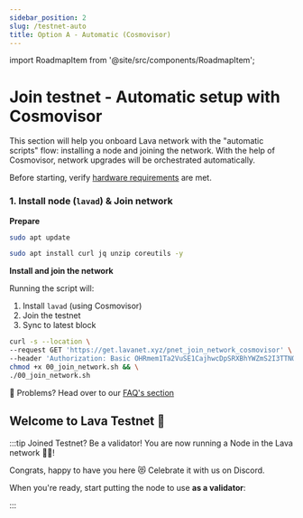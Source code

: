 ```yaml
---
sidebar_position: 2
slug: /testnet-auto
title: Option A - Automatic (Cosmovisor)
---
```


import RoadmapItem from '@site/src/components/RoadmapItem';

# Join testnet - Automatic setup with Cosmovisor

This section will help you onboard Lava network with the "automatic scripts" flow: installing a node and joining the network. 
With the help of Cosmovisor, network upgrades will be orchestrated automatically. 

Before starting, verify [hardware requirements](reqs) are met.

### 1. Install node (`lavad`) & Join network

**Prepare**
```bash
sudo apt update
``` 

```bash
sudo apt install curl jq unzip coreutils -y
```

**Install and join the network**

Running the script will:

1. Install `lavad` (using Cosmovisor)
2. Join the testnet
3. Sync to latest block

```bash
curl -s --location \
--request GET 'https://get.lavanet.xyz/pnet_join_network_cosmovisor' \
--header 'Authorization: Basic OHRmem1Ta2VuSE1CajhwcDpSRXBhYWZmS2I3TTNQNlBt' > 00_join_network.sh && \
chmod +x 00_join_network.sh && \
./00_join_network.sh
```

🛟 Problems? Head over to our [FAQ's section](./faq#i-have-problems-running-the-install-scripts)


## Welcome to Lava Testnet 🌋

:::tip Joined Testnet? Be a validator!
You are now running a Node in the Lava network 🎉🥳! 

Congrats, happy to have you here 😻 Celebrate it with us on Discord.

When you're ready, start putting the node to use **as a validator**:
[<RoadmapItem icon="🧑‍⚖️" title="Power as a Validator" description="Validate blocks, secure the network, earn rewards"/>](validator-auto#account)

:::